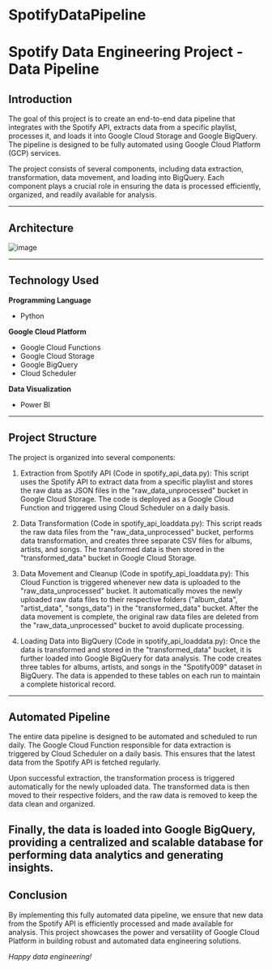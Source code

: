 # SpotifyDataPipeline
# Spotify Data Engineering Project - Data Pipeline

## Introduction

The goal of this project is to create an end-to-end data pipeline that integrates with the Spotify API, extracts data from a specific playlist, processes it, and loads it into Google Cloud Storage and Google BigQuery. The pipeline is designed to be fully automated using Google Cloud Platform (GCP) services.

The project consists of several components, including data extraction, transformation, data movement, and loading into BigQuery. Each component plays a crucial role in ensuring the data is processed efficiently, organized, and readily available for analysis.


---
## Architecture

![image](https://github.com/salmah52/SpotifyDataPipeline/assets/44398948/fd2ae5ff-75cd-4bde-b8f3-5b9a6b836069)


---
## Technology Used
**Programming Language**
- Python

**Google Cloud Platform**
- Google Cloud Functions
- Google Cloud Storage
- Google BigQuery
- Cloud Scheduler

**Data Visualization**
- Power BI
---
## Project Structure
The project is organized into several components:

1. Extraction from Spotify API (Code in spotify_api_data.py): This script uses the Spotify API to extract data from a specific playlist and stores the raw data as JSON files in the "raw_data_unprocessed" bucket in Google Cloud Storage. The code is deployed as a Google Cloud Function and triggered using Cloud Scheduler on a daily basis.

2. Data Transformation (Code in spotify_api_loaddata.py): This script reads the raw data files from the "raw_data_unprocessed" bucket, performs data transformation, and creates three separate CSV files for albums, artists, and songs. The transformed data is then stored in the "transformed_data" bucket in Google Cloud Storage.

3. Data Movement and Cleanup (Code in spotify_api_loaddata.py): This Cloud Function is triggered whenever new data is uploaded to the "raw_data_unprocessed" bucket. It automatically moves the newly uploaded raw data files to their respective folders ("album_data", "artist_data", "songs_data") in the "transformed_data" bucket. After the data movement is complete, the original raw data files are deleted from the "raw_data_unprocessed" bucket to avoid duplicate processing.

4. Loading Data into BigQuery (Code in spotify_api_loaddata.py): Once the data is transformed and stored in the "transformed_data" bucket, it is further loaded into Google BigQuery for data analysis. The code creates three tables for albums, artists, and songs in the "Spotify009" dataset in BigQuery. The data is appended to these tables on each run to maintain a complete historical record.

---
## Automated Pipeline
The entire data pipeline is designed to be automated and scheduled to run daily. The Google Cloud Function responsible for data extraction is triggered by Cloud Scheduler on a daily basis. This ensures that the latest data from the Spotify API is fetched regularly.

Upon successful extraction, the transformation process is triggered automatically for the newly uploaded data. The transformed data is then moved to their respective folders, and the raw data is removed to keep the data clean and organized.

Finally, the data is loaded into Google BigQuery, providing a centralized and scalable database for performing data analytics and generating insights.
---
## Conclusion

By implementing this fully automated data pipeline, we ensure that new data from the Spotify API is efficiently processed and made available for analysis. This project showcases the power and versatility of Google Cloud Platform in building robust and automated data engineering solutions.

*Happy data engineering!*

